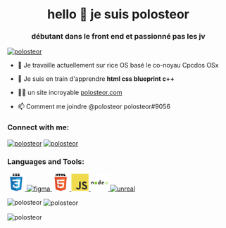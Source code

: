 <h1 align="center">hello 👋 je suis polosteor</h1>
<h3 align="center">débutant dans le front end et passionné pas les jv</h3>

<p align="left"> <a href="https://twitter.com/polosteor" target="blank"><img src="https://img.shields.io/twitter/follow/polosteor?logo=twitter&style=for-the-badge" alt="polosteor" /></a> </p>

- 🔭 Je travaille actuellement sur rice OS basé le co-noyau Cpcdos OSx 

- 🌱 Je suis en train d'apprendre **html css blueprint c++**

- 👨‍💻 un site incroyable [polosteor.com](polosteor.com)

- 📫 Comment me joindre @polosteor polosteor#9056

<h3 align="left">Connect with me:</h3>
<p align="left">
<a href="https://twitter.com/polosteor" target="blank"><img align="center" src="https://raw.githubusercontent.com/rahuldkjain/github-profile-readme-generator/master/src/images/icons/Social/twitter.svg" alt="polosteor" height="30" width="40" /></a>
<a href="https://www.youtube.com/c/polosteor" target="blank"><img align="center" src="https://raw.githubusercontent.com/rahuldkjain/github-profile-readme-generator/master/src/images/icons/Social/youtube.svg" alt="polosteor" height="30" width="40" /></a>
</p>

<h3 align="left">Languages and Tools:</h3>
<p align="left"> <a href="https://www.w3schools.com/css/" target="_blank" rel="noreferrer"> <img src="https://raw.githubusercontent.com/devicons/devicon/master/icons/css3/css3-original-wordmark.svg" alt="css3" width="40" height="40"/> </a> <a href="https://www.figma.com/" target="_blank" rel="noreferrer"> <img src="https://www.vectorlogo.zone/logos/figma/figma-icon.svg" alt="figma" width="40" height="40"/> </a> <a href="https://www.w3.org/html/" target="_blank" rel="noreferrer"> <img src="https://raw.githubusercontent.com/devicons/devicon/master/icons/html5/html5-original-wordmark.svg" alt="html5" width="40" height="40"/> </a> <a href="https://developer.mozilla.org/en-US/docs/Web/JavaScript" target="_blank" rel="noreferrer"> <img src="https://raw.githubusercontent.com/devicons/devicon/master/icons/javascript/javascript-original.svg" alt="javascript" width="40" height="40"/> </a> <a href="https://nodejs.org" target="_blank" rel="noreferrer"> <img src="https://raw.githubusercontent.com/devicons/devicon/master/icons/nodejs/nodejs-original-wordmark.svg" alt="nodejs" width="40" height="40"/> </a> <a href="https://unrealengine.com/" target="_blank" rel="noreferrer"> <img src="https://raw.githubusercontent.com/kenangundogan/fontisto/036b7eca71aab1bef8e6a0518f7329f13ed62f6b/icons/svg/brand/unreal-engine.svg" alt="unreal" width="40" height="40"/> </a> </p>

<p><img align="left" src="https://github-readme-stats.vercel.app/api/top-langs?username=polosteor&show_icons=true&locale=en&layout=compact" alt="polosteor" /></p>

<p>&nbsp;<img align="center" src="https://github-readme-stats.vercel.app/api?username=polosteor&show_icons=true&locale=en" alt="polosteor" /></p>

<p><img align="center" src="https://github-readme-streak-stats.herokuapp.com/?user=polosteor&" alt="polosteor" /></p>

